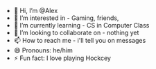 - 👋 Hi, I’m @Alex
- 👀 I’m interested in - Gaming, friends, 
- 🌱 I’m currently learning - CS in Computer Class
- 💞️ I’m looking to collaborate on - nothing yet
- 📫 How to reach me - i'll tell you on messages
- 😄 Pronouns: he/him
- ⚡ Fun fact: I love playing Hockcey

<!---
A2dr3s/A2dr3s is a ✨ special ✨ repository because its `README.md` (this file) appears on your GitHub profile.
You can click the Preview link to take a look at your changes.
--->
